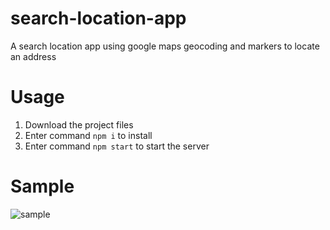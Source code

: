 # search-location-app
A search location app using google maps geocoding and markers to locate an address

# Usage
1. Download the project files
2. Enter command `npm i` to install
3. Enter command `npm start` to start the server

# Sample
![sample](https://github.com/YohananL/search-location-app/assets/156287601/0b253cfd-077f-4bc6-a30d-aa98b76f014a)
